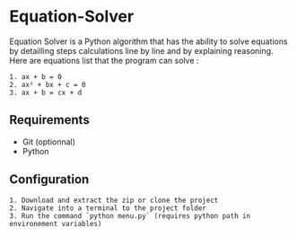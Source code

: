 # Equation-Solver

Equation Solver is a Python algorithm that has the ability to solve equations by detailling steps calculations line by line and by explaining reasoning. Here are equations list that the program can solve :

    1. ax + b = 0
    2. ax² + bx + c = 0
    3. ax + b = cx + d

## Requirements
- Git (optionnal)
- Python

## Configuration
    1. Download and extract the zip or clone the project
    2. Navigate into a terminal to the project folder
    3. Run the command `python menu.py` (requires python path in environement variables)

